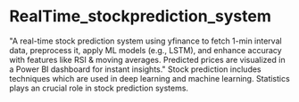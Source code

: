 # RealTime_stockprediction_system
"A real-time stock prediction system using yfinance to fetch 1-min interval data, preprocess it, apply ML models (e.g., LSTM), and enhance accuracy with features like RSI &amp; moving averages. Predicted prices are visualized in a Power BI dashboard for instant insights."
Stock prediction includes techniques which are used in deep learning and machine learning. Statistics plays an crucial role in  stock prediction systems.
